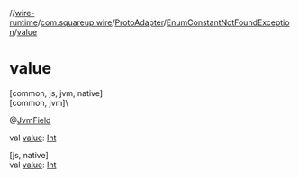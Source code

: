 //[wire-runtime](../../../../index.md)/[com.squareup.wire](../../index.md)/[ProtoAdapter](../index.md)/[EnumConstantNotFoundException](index.md)/[value](value.md)

# value

[common, js, jvm, native]\
[common, jvm]\

@[JvmField](https://kotlinlang.org/api/latest/jvm/stdlib/kotlin.jvm/-jvm-field/index.html)

val [value](value.md): [Int](https://kotlinlang.org/api/latest/jvm/stdlib/kotlin/-int/index.html)

[js, native]\
val [value](value.md): [Int](https://kotlinlang.org/api/latest/jvm/stdlib/kotlin/-int/index.html)
